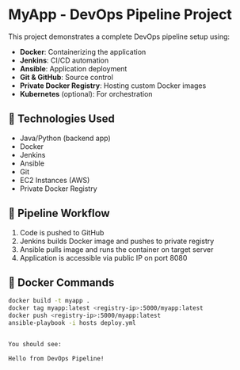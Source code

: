 # MyApp - DevOps Pipeline Project

This project demonstrates a complete DevOps pipeline setup using:

- **Docker**: Containerizing the application
- **Jenkins**: CI/CD automation
- **Ansible**: Application deployment
- **Git & GitHub**: Source control
- **Private Docker Registry**: Hosting custom Docker images
- **Kubernetes** (optional): For orchestration

## 🔧 Technologies Used

- Java/Python (backend app)
- Docker
- Jenkins
- Ansible
- Git
- EC2 Instances (AWS)
- Private Docker Registry

## 🚀 Pipeline Workflow

1. Code is pushed to GitHub
2. Jenkins builds Docker image and pushes to private registry
3. Ansible pulls image and runs the container on target server
4. Application is accessible via public IP on port 8080

## 🐳 Docker Commands

```bash
docker build -t myapp .
docker tag myapp:latest <registry-ip>:5000/myapp:latest
docker push <registry-ip>:5000/myapp:latest
ansible-playbook -i hosts deploy.yml


You should see:

Hello from DevOps Pipeline!
